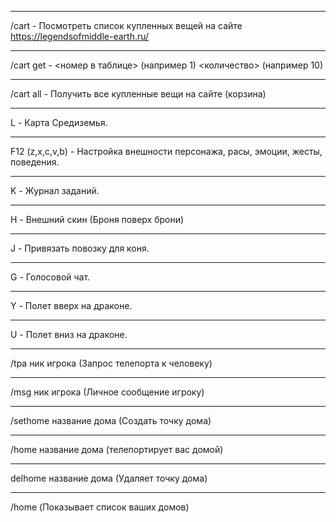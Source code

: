 *** 
/cart - Посмотреть список купленных вещей на сайте https://legendsofmiddle-earth.ru/
*** 
/cart get - <номер в таблице> (например 1) <количество> (например 10) 
*** 
/cart all - Получить все купленные вещи на сайте (корзина)
***
L - Карта Средиземья.
***
F12 (z,x,c,v,b) - Настройка внешности персонажа, расы, эмоции, жесты, поведения.
***
K - Журнал заданий.
***
H - Внешний скин (Броня поверх брони)
***
J - Привязать повозку для коня.
***
G - Голосовой чат.
***
Y - Полет вверх на драконе.
***
U - Полет вниз на драконе.
***
/tpa ник игрока (Запрос телепорта к человеку)
***
/msg ник игрока (Личное сообщение игроку)
***
/sethome название дома (Создать точку дома)
***
/home название дома (телепортирует вас домой)
***
delhome название дома (Удаляет точку дома) 
***
/home (Показывает список ваших домов)
